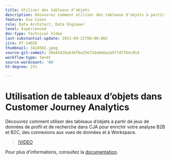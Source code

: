 ```yaml
---
title: Utiliser des tableaux d’objets
description: Découvrez comment utiliser des tableaux d’objets à partir de jeux de données de profil et de recherche dans CJA pour enrichir votre analyse B2B et B2C, des connexions aux vues de données et à Workspace.
feature: Use Cases
role: Data Architect, Data Engineer
level: Experienced
doc-type: Technical Video
last-substantial-update: 2023-09-21T00:00:00Z
jira: KT-14020
thumbnail: 3424502.jpeg
source-git-commit: 30445426a634f0a25672da9e8a2a977df35dc014
workflow-type: tm+mt
source-wordcount: '84'
ht-degree: 21%

---
```



# Utilisation de tableaux d’objets dans Customer Journey Analytics

Découvrez comment utiliser des tableaux d’objets à partir de jeux de données de profil et de recherche dans CJA pour enrichir votre analyse B2B et B2C, des connexions aux vues de données et à Workspace.

>[!VIDEO](https://video.tv.adobe.com/v/3424502/?learn=on)

Pour plus d’informations, consultez la [documentation](https://experienceleague.adobe.com/docs/analytics-platform/using/cja-usecases/complex-data/object-arrays.html?lang=fr).

